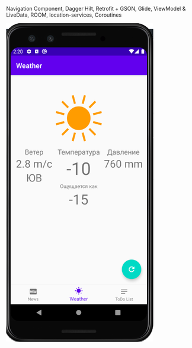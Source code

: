 Navigation Component, Dagger Hilt, Retrofit + GSON, Glide, ViewModel & LiveData, ROOM, location-services, Coroutines

![](https://github.com/ferr311/My_Day/blob/master/Screen.PNG)
